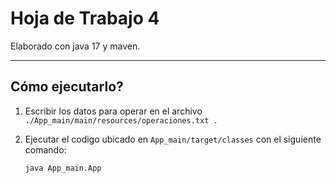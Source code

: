 # Hoja de Trabajo 4

Elaborado con java 17 y maven.

---

## Cómo ejecutarlo?

1. Escribir los datos para operar en el archivo `./App_main/main/resources/operaciones.txt .`

2. Ejecutar el codigo ubicado en `App_main/target/classes` con el siguiente comando:
   
   ```bash
   java App_main.App
   ```


